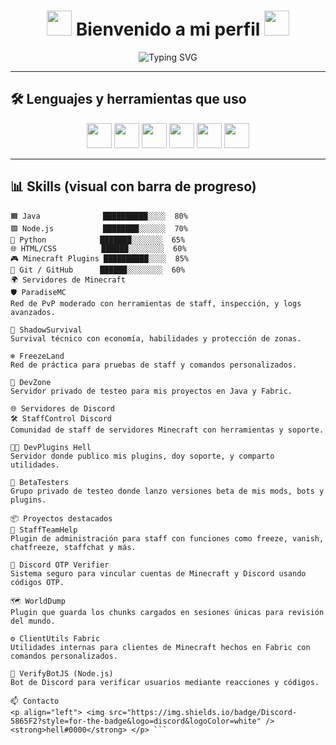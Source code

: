 <h1 align="center">
  <img src="https://cdn.jsdelivr.net/gh/devicons/devicon/icons/java/java-original.svg" width="40" />
  Bienvenido a mi perfil
  <img src="https://cdn.jsdelivr.net/gh/devicons/devicon/icons/python/python-original.svg" width="40" />
</h1>

<p align="center">
  <img src="https://readme-typing-svg.demolab.com?font=Fira+Code&pause=1000&center=true&vCenter=true&width=450&lines=Desarrollador+de+Minecraft+Plugins;Java+%2F+Python+%2F+Node.js+%2F+HTML;Staff+Tools+%2F+Fabric+%2F+Spigot+%2F+Discord+Bots" alt="Typing SVG" />
</p>

---

## 🛠️ Lenguajes y herramientas que uso

<p align="center">
  <img src="https://cdn.jsdelivr.net/gh/devicons/devicon/icons/java/java-original.svg" width="40" />
  <img src="https://cdn.jsdelivr.net/gh/devicons/devicon/icons/python/python-original.svg" width="40" />
  <img src="https://cdn.jsdelivr.net/gh/devicons/devicon/icons/nodejs/nodejs-original.svg" width="40" />
  <img src="https://cdn.jsdelivr.net/gh/devicons/devicon/icons/html5/html5-original.svg" width="40" />
  <img src="https://cdn.jsdelivr.net/gh/devicons/devicon/icons/javascript/javascript-original.svg" width="40" />
  <img src="https://cdn.jsdelivr.net/gh/devicons/devicon/icons/git/git-original.svg" width="40" />
</p>

---

## 📊 Skills (visual con barra de progreso)

```text
🟧 Java              ██████████░░░░  80%
🟩 Node.js           ████████░░░░░░  70%
🐍 Python            ███████░░░░░░░  65%
🌐 HTML/CSS          ██████░░░░░░░░  60%
🎮 Minecraft Plugins ██████████░░░░  85%
🔧 Git / GitHub      ██████░░░░░░░░  60%
🌍 Servidores de Minecraft
🛡️ ParadiseMC
Red de PvP moderado con herramientas de staff, inspección, y logs avanzados.

🌲 ShadowSurvival
Survival técnico con economía, habilidades y protección de zonas.

❄️ FreezeLand
Red de práctica para pruebas de staff y comandos personalizados.

🧪 DevZone
Servidor privado de testeo para mis proyectos en Java y Fabric.

🌐 Servidores de Discord
🛠️ StaffControl Discord
Comunidad de staff de servidores Minecraft con herramientas y soporte.

👨‍💻 DevPlugins Hell
Servidor donde publico mis plugins, doy soporte, y comparto utilidades.

🧪 BetaTesters
Grupo privado de testeo donde lanzo versiones beta de mis mods, bots y plugins.

📦 Proyectos destacados
🧊 StaffTeamHelp
Plugin de administración para staff con funciones como freeze, vanish, chatfreeze, staffchat y más.

🔐 Discord OTP Verifier
Sistema seguro para vincular cuentas de Minecraft y Discord usando códigos OTP.

🗺️ WorldDump
Plugin que guarda los chunks cargados en sesiones únicas para revisión del mundo.

⚙️ ClientUtils Fabric
Utilidades internas para clientes de Minecraft hechos en Fabric con comandos personalizados.

🤖 VerifyBotJS (Node.js)
Bot de Discord para verificar usuarios mediante reacciones y códigos.

📫 Contacto
<p align="left"> <img src="https://img.shields.io/badge/Discord-5865F2?style=for-the-badge&logo=discord&logoColor=white" /> <strong>hell#0000</strong> </p> ```
